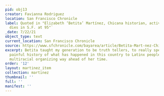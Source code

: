 ```yaml
---
pid: obj13
creator: Favianna Rodriguez
location: San Francisco Chronicle
label: Quoted in "Elizabeth ‘Betita’ Martínez, Chicana historian, activist and trailblazer,
  dies in S.F. at 95"`
_date: 7/22/21
object_type: text
current_location: San Francisco Chronicle
source: https://www.sfchronicle.com/bayarea/article/Betita-Mart-nez-Chicano-historian-activist-16333568.php
excerpt: Betita taught my generation to be truth tellers, to really speak about the
  painful history of what has happened in this country to Latinx people. She was doing
  multiracial organizing way ahead of her time.
order: '12'
layout: martinez_item
collection: martinez
thumbnail: ''
full: ''
manifest: ''
---
```

